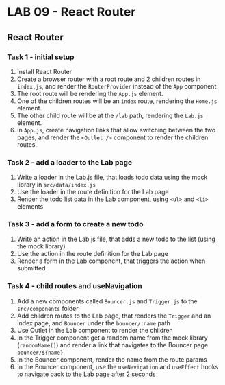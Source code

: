# LAB 09 - React Router

## React Router

### Task 1 - initial setup

1. Install React Router
2. Create a browser router with a root route and 2 children routes in `index.js`, and render the `RouterProvider` instead of the `App` component.
3. The root route will be rendering the `App.js` element.
4. One of the children routes will be an `index` route, rendering the `Home.js` element.
5. The other child route will be at the `/lab` path, rendering the `Lab.js` element.
6. in `App.js`, create navigation links that allow switching between the two pages, and render the `<Outlet />` component to render the children routes.

### Task 2 - add a loader to the Lab page

1. Write a loader in the Lab.js file, that loads todo data using the mock library in `src/data/index.js`
2. Use the loader in the route definition for the Lab page
3. Render the todo list data in the Lab component, using `<ul>` and `<li>` elements

### Task 3 - add a form to create a new todo

1. Write an action in the Lab.js file, that adds a new todo to the list (using the mock library)
2. Use the action in the route definition for the Lab page
3. Render a form in the Lab component, that triggers the action when submitted

### Task 4 - child routes and useNavigation

1. Add a new components called `Bouncer.js` and `Trigger.js` to the `src/components` folder
2. Add children routes to the Lab page, that renders the `Trigger` and an index page, and `Bouncer` under the `bouncer/:name` path
3. Use Outlet in the Lab component to render the children
4. In the Trigger component get a random name from the mock library (`randomName()`) and render a link that navigates to the Bouncer page `bouncer/${name}`
5. In the Bouncer component, render the name from the route params
6. In the Bouncer component, use the `useNavigation` and `useEffect` hooks to navigate back to the Lab page after 2 seconds
